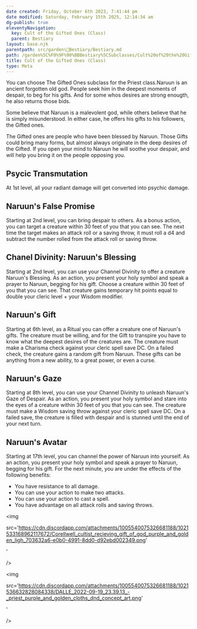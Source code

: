 ```yaml
---
date created: Friday, October 6th 2023, 7:41:44 pm
date modified: Saturday, February 15th 2025, 12:14:34 am
dg-publish: true
eleventyNavigation:
  key: Cult of the Gifted Ones (Class)
  parent: Bestiary
layout: base.njk
parentpath: src/garden\🐻Bestiary/Bestiary.md
path: /garden%5C%F0%9F%90%BBBestiary%5CSubclasses/Cult%20of%20the%20Gifted%20Ones%20%28Class%29/
title: Cult of the Gifted Ones (Class)
type: Meta
---
```


You can choose The Gifted Ones subclass for the Priest class.Naruun is an ancient forgotten old god. People seek him in the deepest moments of despair, to beg for his gifts. And for some whos desires are strong enougth, he also returns those bids.

Some believe that Naruun is a malevolent god, while others believe that he is simply misunderstood. In either case, he offers his gifts to his followers, the Gifted ones.

The Gifted ones are people who have been blessed by Naruun. Those Gifts could bring many forms, but almost always originate in the deep desires of the Gifted. If you open your mind to Naruun he will soothe your despair, and will help you bring it on the people opposing you.

## Psycic Transmutation

At 1st level, all your radiant damage will get converted into psychic damage.

## Naruun's False Promise

Starting at 2nd level, you can bring despair to others. As a bonus action, you can target a creature within 30 feet of you that you can see. The next time the target makes an attack roll or a saving throw, it must roll a d4 and subtract the number rolled from the attack roll or saving throw.

## Chanel Divinity: Naruun's Blessing

Starting at 2nd level, you can use your Channel Divinity to offer a creature Naruun's Blessing. As an action, you present your holy symbol and speak a prayer to Naruun, begging for his gift. Choose a creature within 30 feet of you that you can see. That creature gains temporary hit points equal to double your cleric level + your Wisdom modifier.

## Naruun's Gift

Starting at 6th level, as a Ritual you can offer a creature one of Naruun's gifts. The creature must be willing, and for the Gift to transpire you have to know what the deepest desires of the creatures are. The creature must make a Charisma check against your cleric spell save DC. On a failed check, the creature gains a random gift from Naruun. These gifts can be anything from a new ability, to a great power, or even a curse.

## Naruun's Gaze

Starting at 8th level, you can use your Channel Divinity to unleash Naruun's Gaze of Despair. As an action, you present your holy symbol and stare into the eyes of a creature within 30 feet of you that you can see. The creature must make a Wisdom saving throw against your cleric spell save DC. On a failed save, the creature is filled with despair and is stunned until the end of your next turn.

## Naruun's Avatar

Starting at 17th level, you can channel the power of Naruun into yourself. As an action, you present your holy symbol and speak a prayer to Naruun, begging for his gift. For the next minute, you are under the effects of the following benefits:

- You have resistance to all damage.
- You can use your action to make two attacks.
- You can use your action to cast a spell.
- You have advantage on all attack rolls and saving throws.

<img

   src='https://cdn.discordapp.com/attachments/1005540075326681188/1021533168962117672/Corellwell_cultist_recieving_gift_of_god_purple_and_golden_ligh_703632a6-e0b0-4991-8dd0-d92ebd002349.png'

  '

/>

<img

   src='https://cdn.discordapp.com/attachments/1005540075326681188/1021536632828084338/DALLE_2022-09-19_23.39.13_-_priest_purple_and_golden_cloths_dnd_concept_art.png'

  '

/>